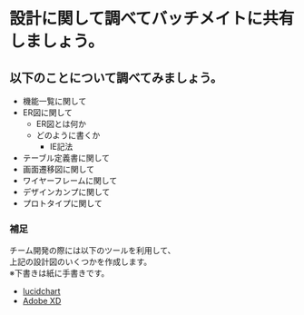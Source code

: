 # 設計に関して調べてバッチメイトに共有しましょう。

## 以下のことについて調べてみましょう。
- 機能一覧に関して
- ER図に関して
  - ER図とは何か
  - どのように書くか
    - IE記法
- テーブル定義書に関して
- 画面遷移図に関して
- ワイヤーフレームに関して
- デザインカンプに関して 
- プロトタイプに関して

### 補足
チーム開発の際には以下のツールを利用して、  
上記の設計図のいくつかを作成します。  
※下書きは紙に手書きです。    


- [lucidchart](https://www.lucidchart.com/)
- [Adobe XD](https://www.adobe.com/products/xd.html)